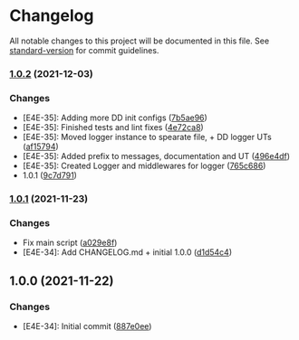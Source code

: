 # Changelog

All notable changes to this project will be documented in this file. See [standard-version](https://github.com/conventional-changelog/standard-version) for commit guidelines.

### [1.0.2](https://github.com/nrccua/client-logger-datadog/compare/1.0.1...1.0.2) (2021-12-03)


### Changes

* [E4E-35]: Adding more DD init configs ([7b5ae96](https://github.com/nrccua/client-logger-datadog/commit/7b5ae962830d8002666b6c552fb5ef0a3c2b8eb4))
* [E4E-35]: Finished tests and lint fixes ([4e72ca8](https://github.com/nrccua/client-logger-datadog/commit/4e72ca8a588fdeeddcb501ae55f4488be1c6dea5))
* [E4E-35]: Moved logger instance to spearate file, + DD logger UTs ([af15794](https://github.com/nrccua/client-logger-datadog/commit/af157940a93a7e67f6eff01f1be6ceb907974717))
* [E4E-35]: Added prefix to messages, documentation and UT ([496e4df](https://github.com/nrccua/client-logger-datadog/commit/496e4df858f1bcbf5e4caa041c6a13f41143190e))
* [E4E-35]: Created Logger and middlewares for logger ([765c686](https://github.com/nrccua/client-logger-datadog/commit/765c686cf4d5f90f1d34cfa243acdfe1dcdd2fdf))
* 1.0.1 ([9c7d791](https://github.com/nrccua/client-logger-datadog/commit/9c7d7917926abb73cf4a67876e1016f0c89bea00))

### [1.0.1](https://github.com/nrccua/client-logger-datadog/compare/1.0.0...1.0.1) (2021-11-23)


### Changes

* Fix main script ([a029e8f](https://github.com/nrccua/client-logger-datadog/commit/a029e8fdba4abfcf1cbcbd562cde035a63f0c515))
* [E4E-34]: Add CHANGELOG.md + initial 1.0.0 ([d1d54c4](https://github.com/nrccua/client-logger-datadog/commit/d1d54c45656db014108f3f11f237c82833141179))

## 1.0.0 (2021-11-22)


### Changes

* [E4E-34]: Initial commit ([887e0ee](https://github.com/nrccua/client-logger-datadog/commit/887e0ee3258791e280412ccc2c695a42d3c592be))
